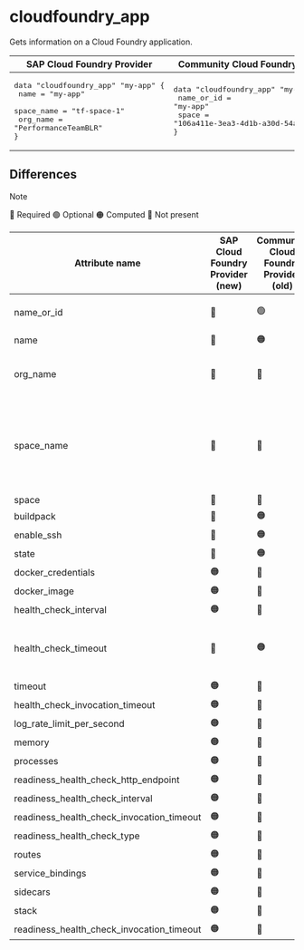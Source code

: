 # cloudfoundry_app

Gets information on a Cloud Foundry application.

|  SAP Cloud Foundry Provider | Community Cloud Foundry Provider  |
| -- | -- |
| <pre>data "cloudfoundry_app" "my-app" {</br>  name  = "my-app"</br>  space_name = "tf-space-1"</br>  org_name   = "PerformanceTeamBLR"</br>}</br></pre>|<pre>data "cloudfoundry_app" "my-app" {</br>    name_or_id = "my-app"</br>    space      = "106a411e-3ea3-4d1b-a30d-54a6802bed27"</br>}</br></pre> |  

## Differences

> [!NOTE]  
> 🔵 Required  🟢 Optional 🟠 Computed  🔴 Not present

| Attribute name | SAP Cloud Foundry Provider (new)|  Community Cloud Foundry Provider (old) | Description |
| --- | --- | --- | --- |
| name_or_id |  🔴 | 🟢 | Only application name has to be specified in `name` |
| name | 🔵 | 🟠 | - |
| org_name | 🔵 |  🔴  | Organization name where space is present has to be specified |
| space_name | 🔵 |  🔴 | Instead of specifying guid for `space` attribute in the old community provider, user should specify space name in `space_name` attribute for the new provider |
| space |  🔴 | 🔵  | Refer above |
| buildpack |  🔴 | 🟠 | - |
| enable_ssh |  🔴 | 🟠 | - |
| state |  🔴 | 🟠 | - |
| docker_credentials | 🟠 | 🔴 | - |
| docker_image | 🟠 | 🔴 | - |
| health_check_interval | 🟠 | 🔴 | - |
| health_check_timeout | 🔴 | 🟠 | `health_check_timeout` has been changed to `timeout` to maintain conformity with V3 API |
| timeout | 🟠 | 🔴 | Refer above |
| health_check_invocation_timeout | 🟠 | 🔴 | - |
| log_rate_limit_per_second | 🟠 | 🔴 | - |
| memory | 🟠 | 🔴 | - |
| processes | 🟠 | 🔴 | - |
| readiness_health_check_http_endpoint | 🟠 | 🔴 | - |
| readiness_health_check_interval | 🟠 | 🔴 | - |
| readiness_health_check_invocation_timeout | 🟠 | 🔴 | - |
| readiness_health_check_type | 🟠 | 🔴 | - |
| routes | 🟠 | 🔴 | - |
| service_bindings | 🟠 | 🔴 | - |
| sidecars | 🟠 | 🔴 | - |
| stack| 🟠 | 🔴 | - |
| readiness_health_check_invocation_timeout | 🟠 | 🔴 | - |
